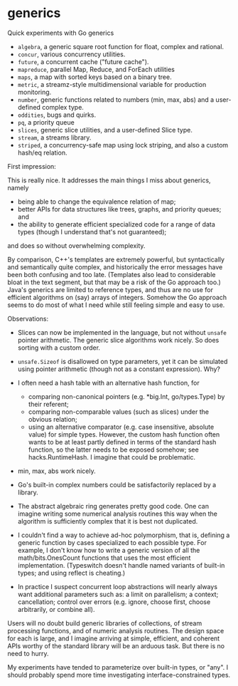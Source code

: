 # generics
Quick experiments with Go generics

- `algebra`, a generic square root function for float, complex and rational.
- `concur`, various concurrency utilities.
- `future`, a concurrent cache ("future cache"). 
- `mapreduce`, parallel Map, Reduce, and ForEach utilities
- `maps`, a map with sorted keys based on a binary tree.
- `metric`, a streamz-style multidimensional variable for production monitoring.
- `number`, generic functions related to numbers (min, max, abs) and a user-defined complex type.
- `oddities`, bugs and quirks.
- `pq`, a priority queue
- `slices`, generic slice utilities, and a user-defined Slice type.
- `stream`, a streams library.
- `striped`, a concurrency-safe map using lock striping, and also a custom hash/eq relation.

First impression:

This is really nice. It addresses the main things I miss about generics, namely

- being able to change the equivalence relation of map;
- better APIs for data structures like trees, graphs, and priority queues; and
- the ability to generate efficient specialized code for a range of data types
  (though I understand that's not guaranteed);

and does so without overwhelming complexity.

By comparison, C++'s templates are extremely powerful, but syntactically and
semantically quite complex, and historically the error messages have
been both confusing and too late. (Templates also lead to considerable bloat
in the text segment, but that may be a risk of the Go approach too.)
Java's generics are limited to reference types, and thus are no use for
efficient algorithms on (say) arrays of integers.
Somehow the Go approach seems to do most of what I need while still
feeling simple and easy to use.

Observations:

- Slices can now be implemented in the language, but not without `unsafe` pointer arithmetic.
  The generic slice algorithms work nicely. So does sorting with a custom order.

- `unsafe.Sizeof` is disallowed on type parameters, yet it can be simulated using pointer arithmetic
  (though not as a constant expression). Why?

- I often need a hash table with an alternative hash function, for
    - comparing non-canonical pointers (e.g. *big.Int, go/types.Type) by their referent;
    - comparing non-comparable values (such as slices) under the obvious relation;
    - using an alternative comparator (e.g. case insensitive, absolute value) for simple types.
  However, the custom hash function often wants to be at least partly defined in terms of
  the standard hash function, so the latter needs to be exposed somehow; see hacks.RuntimeHash.
  I imagine that could be problematic.
  
- min, max, abs work nicely.

- Go's built-in complex numbers could be satisfactorily replaced by a library.

- The abstract algebraic ring generates pretty good code.
  One can imagine writing some numerical analysis routines this way
  when the algorithm is sufficiently complex that it is best not duplicated.

- I couldn't find a way to achieve ad-hoc polymorphism, that is, defining a generic
  function by cases specialized to each possible type. For example, I don't know
  how to write a generic version of all the math/bits.OnesCount functions that uses
  the most efficient implementation.
  (Typeswitch doesn't handle named variants of built-in types; and using reflect is cheating.)

- In practice I suspect concurrent loop abstractions will nearly always want additional
  parameters such as: a limit on parallelism; a context; cancellation; control over
  errors (e.g. ignore, choose first, choose arbitrarily, or combine all).

Users will no doubt build generic libraries of collections, of stream processing functions,
and of numeric analysis routines. The design space for each is large, and I imagine arriving
at simple, efficient, and coherent APIs worthy of the standard library will be an arduous task.
But there is no need to hurry.

My experiments have tended to parameterize over built-in types, or "any".
I should probably spend more time investigating interface-constrained types.
